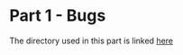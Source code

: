 # Part 1 - Bugs
The directory used in this part is linked [here](https://github.com/ucsd-cse15l-f23/lab3)
